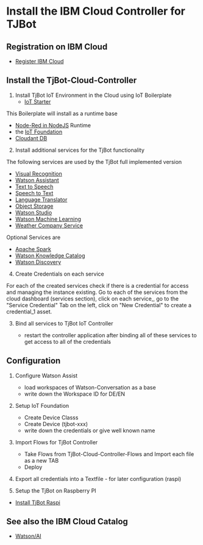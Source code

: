 # Install the IBM Cloud Controller for TJBot

## Registration on IBM Cloud

* [Register IBM Cloud](http://ibm.biz/austria)

## Install the TjBot-Cloud-Controller

1. Install TjBot IoT Environment in the Cloud using IoT Boilerplate
    * [IoT Starter](https://console.bluemix.net/catalog/starters/internet-of-things-platform-starter)

This Boilerplate will install as a runtime base

* [Node-Red in NodeJS](https://console.bluemix.net/catalog/starters/node-red-starter) Runtime
* the [IoT Foundation](https://console.bluemix.net/catalog/services/internet-of-things-platform)
* [Cloudant DB](https://console.bluemix.net/catalog/services/cloudant)

2. Install additional services for the TjBot functionality

The following services are used by the TjBot full implemented version

* [Visual Recognition](https://console.bluemix.net/catalog/services/visual-recognition)
* [Watson Assistant](https://console.bluemix.net/catalog/services/watson-assistant-formerly-conversation)
* [Text to Speech](https://console.bluemix.net/catalog/services/text-to-speech)
* [Speech to Text](https://console.bluemix.net/catalog/services/speech-to-text)
* [Language Translator](https://console.bluemix.net/catalog/services/language-translator)
* [Object Storage](https://console.bluemix.net/catalog/services/cloud-object-storage)
* [Watson Studio](https://console.bluemix.net/catalog/services/watson-studio)
* [Watson Machine Learning](https://console.bluemix.net/catalog/services/machine-learning)
* [Weather Company Service](https://console.bluemix.net/catalog/services/weather-company-data)

Optional Services are

* [Apache Spark](https://console.bluemix.net/catalog/services/apache-spark)
* [Watson Knowledge Catalog](https://console.bluemix.net/catalog/services/knowledge-catalog)
* [Watson Discovery](https://console.bluemix.net/catalog/services/knowledge-catalog)

4. Create Credentials on each service

For each of the created services check if there is a credential for access and managing the instance existing. Go to each of the services from the cloud dashboard (services section), click on each service,, go to the "Service Credential" Tab on the left, click on "New Credential" to create a credential_1 asset.

3. Bind all services to TjBot IoT Controller

    * restart the controller application after binding all of these services to get access to all of the credentials

## Configuration

1. Configure Watson Assist
    * load workspaces of Watson-Conversation as a base
    * write down the Workspace ID for DE/EN

2. Setup IoT Foundation
    * Create Device Classs
    * Create Device (tjbot-xxx)
    * write down the credentials or give well known name

3. Import Flows for TjBot Controller
    * Take Flows from TjBot-Cloud-Controller-Flows and Import each file as a new TAB
    * Deploy

4. Export all credentials into a Textfile - for later configuration (raspi)

5. Setup the TjBot on Raspberry PI

* [Install TjBot Raspi](Documents/Install-TjBot-Raspi.md)

## See also the IBM Cloud Catalog

* [Watson/AI](https://console.bluemix.net/catalog/?category=ai)
